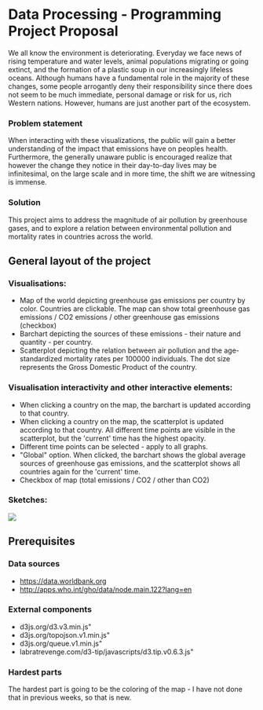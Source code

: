 # Data Processing - Programming Project Proposal

We all know the environment is deteriorating. Everyday we face news of rising temperature and water levels, animal populations migrating or going extinct, and the formation of a plastic soup in our increasingly lifeless oceans. Although humans have a fundamental role in the majority of these changes, some people arrogantly deny their responsibility since there does not seem to be much immediate, personal damage or risk for us, rich Western nations. However, humans are just another part of the ecosystem. 

### Problem statement
When interacting with these visualizations, the public will gain a better understanding of the impact that emissions have on peoples health. Furthermore, the generally unaware public is encouraged realize that however the change they notice in their day-to-day lives may be infinitesimal, on the large scale and in more time, the shift we are witnessing is immense.

### Solution
This project aims to address the magnitude of air pollution by greenhouse gases, and to explore a relation between environmental pollution and mortality rates in countries across the world.

## General layout of the project

### Visualisations:
* Map of the world depicting greenhouse gas emissions per country by color. Countries are clickable. The map can show total greenhouse gas emissions / CO2 emissions / other greenhouse gas emissions (checkbox)
* Barchart depicting the sources of these emissions - their nature and quantity - per country.
* Scatterplot depicting the relation between air pollution and the age-standardized mortality rates per 100000 individuals. The dot size represents the Gross Domestic Product of the country.

### Visualisation interactivity and other interactive elements:
* When clicking a country on the map, the barchart is updated according to that country.
* When clicking a country on the map, the scatterplot is updated according to that country. All different time points are visible in the scatterplot, but the 'current' time has the highest opacity.
* Different time points can be selected - apply to all graphs.
* "Global" option. When clicked, the barchart shows the global average sources of greenhouse gas emissions, and the scatterplot shows all countries again for the 'current' time.
* Checkbox of map (total emissions / CO2 / other than CO2)

### Sketches:
![](doc/image.png)

## Prerequisites

### Data sources
* https://data.worldbank.org
* http://apps.who.int/gho/data/node.main.122?lang=en

### External components
* d3js.org/d3.v3.min.js"
* d3js.org/topojson.v1.min.js"
* d3js.org/queue.v1.min.js"
* labratrevenge.com/d3-tip/javascripts/d3.tip.v0.6.3.js"

### Hardest parts
The hardest part is going to be the coloring of the map - I have not done that in previous weeks, so that is new.
